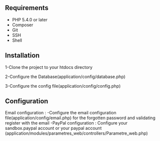 ## Requirements

* PHP 5.4.0 or later
* Composer
* Git
* SSH
* Shell

## Installation

1-Clone the project to your htdocs directory

2-Configure the Database(application/config/database.php)

3-Configure the config file(application/config/config.php)

## Configuration
Email configuration : 
-Configure the email configuration file(application/config/email.php) for the forgotten password and validating register with the email
-PayPal configuration : 
Configure your sandbox.paypal account or your paypal account (application/modules/parametres_web/controllers/Parametre_web.php)


